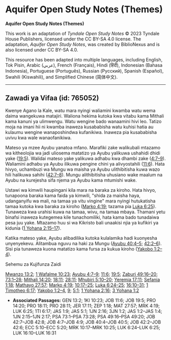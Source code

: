 # Aquifer Open Study Notes (Themes)

**Aquifer Open Study Notes (Themes)**

This work is an adaptation of *Tyndale Open Study Notes* © 2023 Tyndale House Publishers, licensed under the CC BY\-SA 4\.0 license. The adaptation, *Aquifer Open Study Notes*, was created by BiblioNexus and is also licensed under CC BY\-SA 4\.0\.

This resource has been adapted into multiple languages, including English, Tok Pisin, Arabic (عربي), French (Français), Hindi (हिंदी), Indonesian (Bahasa Indonesia), Portuguese (Português), Russian (Русский), Spanish (Español), Swahili (Kiswahili), and Simplified Chinese (简体中文).



--------------------------------

## Zawadi ya Vifaa (id: 765052)

Kwenye Agano la Kale, watu mara nyingi waliamini kwamba watu wema daima wangekuwa matajiri. Waliona hekima kutoka kwa vitabu kama Mithali kama kanuni ya ulimwengu. Watu wengine bado wanaamini hivi leo. Tatizo moja na imani hii ni kwamba inaweza kusababisha watu kuhisi hatia au kulaumu wengine wanaposhindwa kufanikiwa. Inaweza pia kusababisha uvivu kwa wale wanaofanikiwa.

Mateso ya mzee Ayubu yanatoa mfano. Marafiki zake walikubali mtazamo wa kitheolojia wa jadi uliosema matatizo ya Ayubu yalikuwa ushahidi dhidi yake ([19:5](https://ref.ly/Job19:5)). Walidai mateso yake yalikuwa adhabu kwa dhambi zake ([4:7–9](https://ref.ly/Job4:7-Job4:9)). Waliamini adhabu ya Ayubu ilikuwa pengine chini ya alivyostahili ([11:6](https://ref.ly/Job11:6)). Hata hivyo, uchambuzi wa Mungu wa maisha ya Ayubu ulithibitisha kuwa wazo hili halikuwa sahihi ([42:7–8](https://ref.ly/Job42:7-Job42:8)). Mungu alithibitisha uhusiano wake maalum na Ayubu na kurejesha sifa njema ya Ayubu kama mtumishi wake.

Ustawi wa kimwili haupingani kila mara na baraka za kiroho. Hata hivyo, tunapoona baraka kama faida ya kimwili, "shida za maisha haya, udanganyifu wa mali, na tamaa ya vitu vingine" mara nyingi hutukatisha tamaa kutoka kwa baraka za kiroho ([Marko 4:19](https://ref.ly/Mark4:19); tazama pia [Luka 6:25](https://ref.ly/Luke6:25)). Tunaweza kwa urahisi kuwa na tamaa, wivu, na tamaa mbaya. Thamani yetu binafsi inaweza kutegemea kile tunachomiliki, hata kama bado tunadaiwa pesa juu yake. Mtazamo huu si wa Kikristo bali unaakisi njia ya kufikiri ya kidunia ([1 Yohana 2:15–17](https://ref.ly/1John2:15-1John2:17)).

Katika mateso yake, Ayubu alibadilika kutoka kulalamika hadi kuonyesha unyenyekevu. Alitambua nguvu na haki za Mungu ([Ayubu 40:4–5](https://ref.ly/Job40:4-Job40:5); [42:2–6](https://ref.ly/Job42:2-Job42:6)). Sisi pia tunaweza kuona matatizo kama fursa za kukua kiroho ([Yakobo 1:2–4](https://ref.ly/Jas1:2-Jas1:4)).

Sehemu za Kujifunza Zaidi

[Mwanzo 13:2](https://ref.ly/Gen13:2); [1 Wafalme 10:23](https://ref.ly/1Kgs10:23); [Ayubu 4:7–9](https://ref.ly/Job4:7-Job4:9); [11:6](https://ref.ly/Job11:6); [19:5](https://ref.ly/Job19:5); [Zaburi 49:16–20](https://ref.ly/Ps49:16-Ps49:20); [73:1–28](https://ref.ly/Ps73:1-Ps73:28); [Mithali 14:20](https://ref.ly/Prov14:20); [18:11](https://ref.ly/Prov18:11); [28:11](https://ref.ly/Prov28:11); [Mhubiri 5:10–20](https://ref.ly/Eccl5:10-Eccl5:20); [Yeremia 17:11](https://ref.ly/Jer17:11); [Sefania 1:18](https://ref.ly/Zeph1:18); [Mathayo 27:57](https://ref.ly/Matt27:57); [Marko 4:19](https://ref.ly/Mark4:19); [10:17–25](https://ref.ly/Mark10:17-Mark10:25); [Luka 6:24–25](https://ref.ly/Luke6:24-Luke6:25); [16:10–31](https://ref.ly/Luke16:10-Luke16:31); [1 Timotheo 6:17](https://ref.ly/1Tim6:17); [Yakobo 1:2–4](https://ref.ly/Jas1:2-Jas1:4), [9](https://ref.ly/Jas1:9); [5:1](https://ref.ly/Jas5:1); [1 Yohana 2:16](https://ref.ly/1John2:16); [3 Yohana 1:2](https://ref.ly/3John1:2)

* **Associated Passages:** GEN 13:2; 1KI 10:23; JOB 11:6; JOB 19:5; PRO 14:20; PRO 18:11; PRO 28:11; JER 17:11; ZEP 1:18; MAT 27:57; MRK 4:19; LUK 6:25; 1TI 6:17; JAS 1:9; JAS 5:1; 1JN 2:16; 3JN 1:2; JAS 1:2–JAS 1:4; 1JN 2:15–1JN 2:17; PSA 73:1–PSA 73:28; PSA 49:16–PSA 49:20; JOB 42:7–JOB 42:8; JOB 4:7–JOB 4:9; JOB 40:4–JOB 40:5; JOB 42:2–JOB 42:6; ECC 5:10–ECC 5:20; MRK 10:17–MRK 10:25; LUK 6:24–LUK 6:25; LUK 16:10–LUK 16:31

